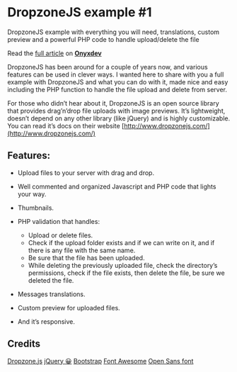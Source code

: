 # DropzoneJS example #1

DropzoneJS example with everything you will need, translations, custom preview and a powerful PHP code to handle upload/delete the file

Read the [full article](https://onyxdev.net/snippets-item/dropzonejs-example-with-translations-custom-preview-and-upload-delete-file-with-php/) on [**Onyxdev**](https://onyxdev.net/)

DropzoneJS has been around for a couple of years now, and various features can be used in clever ways. I wanted here to share with you a full example with DropzoneJS and what you can do with it, made nice and easy including the PHP function to handle the file upload and delete from server.

For those who didn’t hear about it, DropzoneJS is an open source library that provides drag’n’drop file uploads with image previews.
It’s lightweight, doesn’t depend on any other library (like jQuery) and is highly customizable.
You can read it’s docs on their website [http://www.dropzonejs.com/](http://www.dropzonejs.com/)

## Features:

-   Upload files to your server with drag and drop.
-   Well commented and organized Javascript and PHP code that lights your way.
-   Thumbnails.
-   PHP validation that handles:

    -   Upload or delete files.
    -   Check if the upload folder exists and if we can write on it, and if there is any file with the same name.
    -   Be sure that the file has been uploaded.
    -   While deleting the previously uploaded file, check the directory’s permissions, check if the file exists, then delete the file, be sure we deleted the file.

-   Messages translations.
-   Custom preview for uploaded files.
-   And it’s responsive.

## Credits

[Dropzone.js](http://dropzonejs.com/)
[jQuery 😀](http://jquery.com/)
[Bootstrap](https://getbootstrap.com/)
[Font Awesome](http://fontawesome.io/)
[Open Sans font](https://fonts.google.com/specimen/Open+Sans)
